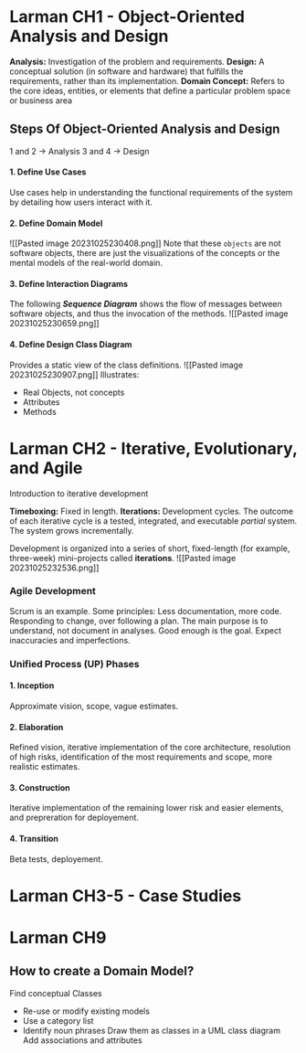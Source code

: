 # Larman CH1 - Object-Oriented Analysis and Design

**Analysis:** Investigation of the problem and requirements.
**Design:**  A conceptual solution (in software and hardware) that fulfills the requirements, rather than its implementation.
**Domain Concept:** Refers to the core ideas, entities, or elements that define a particular problem space or business area

## Steps Of Object-Oriented Analysis and Design
1 and 2 -> Analysis
3 and 4 -> Design
#### 1. Define Use Cases
Use cases help in understanding the functional requirements of the system by detailing how users interact with it.

#### 2. Define Domain Model
![[Pasted image 20231025230408.png]] Note that these `objects` are not software objects, there are just the visualizations of the concepts or the mental models of the real-world domain.

#### 3. Define Interaction Diagrams 
The following ***Sequence Diagram*** shows the flow of messages between software objects, and thus the invocation of the methods.
![[Pasted image 20231025230659.png]]

#### 4. Define Design Class Diagram
Provides a static view of the class definitions. ![[Pasted image 20231025230907.png]]
Illustrates:
* Real Objects, not concepts
* Attributes
* Methods


# Larman CH2 - Iterative, Evolutionary, and Agile
Introduction to iterative development

**Timeboxing:** Fixed in length.
**Iterations:** Development cycles. The outcome of each iterative cycle is a tested, integrated, and executable *partial* system. The system grows incrementally.
 
Development is organized into a series of short, fixed-length (for example, three-week) mini-projects called **iterations**.
 ![[Pasted image 20231025232536.png]]

### Agile Development
Scrum is an example.
Some principles:
	Less documentation, more code.
	Responding to change, over following a plan.
	The main purpose is to understand, not document in analyses.
	Good enough is the goal.
	Expect inaccuracies and imperfections.
### Unified Process (UP) Phases

#### 1. Inception
Approximate vision, scope, vague estimates.
#### 2. Elaboration
Refined vision, iterative implementation of the core architecture, resolution of high risks, identification of the most requirements and scope, more realistic estimates. 
#### 3. Construction
Iterative implementation of the remaining lower risk and easier elements, and prepreration for deployement.
#### 4. Transition
Beta tests, deployement.

# Larman CH3-5 - Case Studies




# Larman CH9
## How to create a Domain Model?

Find conceptual Classes
* Re-use or modify existing models
* Use a category list
* Identify noun phrases
Draw them as classes in a UML class diagram
Add associations and attributes
